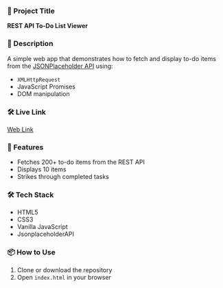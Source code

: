 ### 📌 Project Title

**REST API To-Do List Viewer**

### 📖 Description

A simple web app that demonstrates how to fetch and display to-do items from the [JSONPlaceholder API](https://jsonplaceholder.typicode.com/todos) using:

* `XMLHttpRequest`
* JavaScript Promises
* DOM manipulation

### 🛠️ Live Link

[Web Link](https://)

### 🚀 Features
* Fetches 200+ to-do items from the REST API
* Displays 10 items
* Strikes through completed tasks

### 🛠️ Tech Stack

* HTML5
* CSS3
* Vanilla JavaScript
* JsonplaceholderAPI

### 📦 How to Use

1. Clone or download the repository
2. Open `index.html` in your browser
